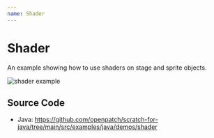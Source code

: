 ```yaml
---
name: Shader
---
```


# Shader

An example showing how to use shaders on stage and sprite objects.

![shader example](/assets/shader.gif)

## Source Code

- Java: https://github.com/openpatch/scratch-for-java/tree/main/src/examples/java/demos/shader
